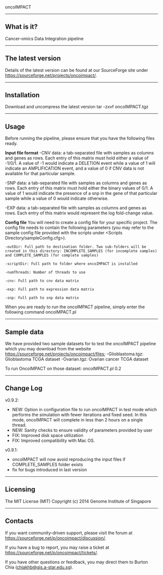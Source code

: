oncoIMPACT

-----------
What is it?
-----------
Cancer-omics Data Integration pipeline



------------------
The latest version
------------------
Details of the latest version can be found at our SourceForge site under https://sourceforge.net/projects/oncoimpact/.



------------
Installation
------------
Download and uncompress the latest version
	tar -zxvf oncoIMPACT.tgz



-----
Usage
-----
Before running the pipeline, please ensure that you have the following files ready.

__Input file format__
-CNV data: a tab-separated file with samples as columns and genes as rows. Each entry of this matrix must hold either a value of -1/0/1. A value of -1 would indicate a DELETION event while a value of 1 will indicate an AMPLIFICATION event, and a value of 0 if CNV data is not available for that particular sample.

-SNP data: a tab-separated file with samples as columns and genes as rows. Each entry of this matrix must hold either the binary values of 0/1. A value of 1 would indicate the presence of a snp in the gene of that particular sample while a value of 0 would indicate otherwise.

-EXP data: a tab-separated file with samples as columns and genes as rows. Each entry of this matrix would represent the log fold-change value.


__Config file__
You will need to create a config file for your specific project. The config file needs to contain the following parameters (you may refer to the sample config file provided with the scripts under <Scripts Directory/sampleConfig.cfg>).

	-outDir: Full path to destination folder. Two sub-folders will be created in this directory: INCOMPLETE_SAMPLES (for incomplete samples) and COMPLETE_SAMPLES (for complete samples)

    -scriptDir: Full path to folder where oncoIMPACT is installed

    -numThreads: Number of threads to use

    -cnv: Full path to cnv data matrix

    -exp: Full path to expression data matrix

    -snp: Full path to snp data matrix

When you are ready to run the oncoIMPACT pipeline, simply enter the following command
oncoIMPACT.pl <path to config file> <fraction of samples used during parameters estimation>
	


-----------
Sample data
-----------
We have provided two sample datasets for to test the oncoIMPACT pipeline which you may download from the website https://sourceforge.net/projects/oncoimpact/files;
-Glioblastoma.tgz: Glioblastoma TCGA dataset
-Ovarian.tgz: Ovarian cancer TCGA dataset

To run OncoIMPACT on those dataset: oncoIMPACT.pl <path to config file> 0.2


----------
Change Log
----------
v0.9.2:
- NEW: Option in configuration file to run oncoIMPACT in test mode which performs the simulation with fewer iterations and fixed seed. In this mode, oncoIMPACT will complete in less than 2 hours on a single thread.
- NEW: Sanity checks to ensure validity of parameters provided by user
- FIX: Improved disk space utilization
- FIX: Improved compatibility with Mac OS.


v0.9.1:
- oncoIMPACT will now avoid reproducing the input files if COMPLETE_SAMPLES folder exists
- fix for bugs introduced in last version



---------
Licensing
---------
The MIT License (MIT)
Copyright (c) 2014 Genome Institute of Singapore



--------
Contacts
--------
If you want community-driven support, please visit the forum at https://sourceforge.net/p/oncoimpact/discussion/.

If you have a bug to report, you may raise a ticket at https://sourceforge.net/p/oncoimpact/tickets/.

If you have other questions or feedback, you may direct them to Burton Chia (chiakhb@gis.a-star.edu.sg).
